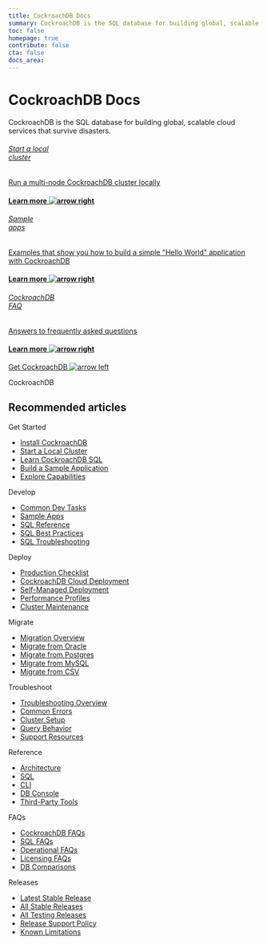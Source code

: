 ```yaml
---
title: CockroachDB Docs
summary: CockroachDB is the SQL database for building global, scalable cloud services that survive disasters.
toc: false
homepage: true
contribute: false
cta: false
docs_area: 
---
```


<div class="home-header mb-xl-5 bg-cover bg-cover__bg-3-1">
  <div class="p-2 p-md-5">
  <h1 class="m-0 text-white">CockroachDB Docs</h1>
  <p class="mt-0 pb-4 text-white">CockroachDB is the SQL database for building global, scalable cloud services that survive disasters.</p>
    <div class="row d-lg-flex mx-0">
      <div class="col-lg-4 mb-3 mb-lg-0 pb-5">
        <div class="card card-link h-100 d-flex">
        <a href="secure-a-cluster.html" class="h-100">
          <div class="card-body p-4 d-flex flex-column h-100 card-header-overlap-text">            
            <h6 class="mt-2 mt-0 text-black">Start a local <br>cluster</h6>
            <p class="text-black">Run a multi-node CockroachDB cluster locally</p>
            <h4 class="mt-auto mb-0 text-electric-purple font-poppins-sb text-center">Learn more <img class="m-0 ml-2" src="{{  'images/icon-arrow-right-purple.svg' | relative_url  }}" alt="arrow right" /></h4>
          </div>
          </a>
        </div>
      </div>
      <div class="col-lg-4 mb-3 mb-lg-0 pb-5">
        <div class="card card-link h-100 d-flex">
        <a href="example-apps.html" class="h-100">
          <div class="card-body p-4 d-flex flex-column h-100 card-header-overlap-text">
            <h6 class="mt-2 mt-0 text-black">Sample <br>apps</h6>
            <p class="text-black">Examples that show you how to build a simple "Hello World" application with CockroachDB</p>
            <h4 class="mt-auto mb-0 text-electric-purple font-poppins-sb text-center">Learn more <img class="m-0 ml-2" src="{{  'images/icon-arrow-right-purple.svg' | relative_url  }}" alt="arrow right" /></h4>
          </div>
          </a>
        </div>
        </div>
      <div class="col-lg-4 mb-3 mb-lg-0 pb-5">
        <div class="card card-link h-100 d-flex">
        <a href="frequently-asked-questions.html" class="h-100">
          <div class="card-body p-4 d-flex flex-column h-100 card-header-overlap-text">          
            <h6 class="m-0 text-black">CockroachDB <br>FAQ</h6>
            <p class="text-black">Answers to frequently asked questions</p>
            <h4 class="mt-auto mb-0 text-electric-purple font-poppins-sb text-center">Learn more <img class="m-0 ml-2" src="{{  'images/icon-arrow-right-purple.svg' | relative_url  }}" alt="arrow right" /></h4>
          </div>
          </a>
        </div>
      </div>
    </div>
  </div>
</div>

<div class="container">

  <div class="row pt-5 mt-5 pb-5 mb-5">
    <div class="col-lg-12 text-center">
      <a class="btn btn-redirect mt-3" href="install-cockroachdb.html">Get CockroachDB <img class="m-0" src="{{  'images/arrow-left.svg' | relative_url  }}" alt="arrow left" /></a>
    </div>
  </div>

  <div class="row">
    <div class="col-12">
      <p class="overline">CockroachDB</p>
      <h2 class="mt-2">Recommended articles</h2>
    </div>
  </div>

  <div class="row display-flex">
    <div class="col-xs-12 col-sm-6 col-lg-3">
      <p class="landing-column-title">Get Started</p>
      <ul>
        <li><a href="install-cockroachdb.html">Install CockroachDB</a></li>
        <li><a href="secure-a-cluster.html">Start a Local Cluster</a></li>
        <li><a href="learn-cockroachdb-sql.html">Learn CockroachDB SQL</a></li>
        <li><a href="example-apps.html">Build a Sample Application</a></li>
        <li><a href="demo-fault-tolerance-and-recovery.html">Explore Capabilities</a></li>
      </ul>
    </div>
    <div class="col-xs-12 col-sm-6 col-lg-3">
      <p class="landing-column-title">Develop</p>
      <ul>
        <li><a href="developer-guide-overview.html">Common Dev Tasks</a></li>
        <li><a href="example-apps.html">Sample Apps</a></li>
        <li><a href="sql-feature-support.html">SQL Reference</a></li>
        <li><a href="performance-best-practices-overview.html">SQL Best Practices</a></li>
        <li><a href="error-handling-and-troubleshooting.html">SQL Troubleshooting</a></li>
      </ul>
    </div>
    <div class="col-xs-12 col-sm-6 col-lg-3">
      <p class="landing-column-title">Deploy</p>
      <ul>
        <li><a href="recommended-production-settings.html">Production Checklist</a></li>
        <li><a href="../cockroachcloud/create-your-cluster.html">CockroachDB Cloud Deployment</a></li>
        <li><a href="orchestration.html">Self-Managed Deployment</a></li>
        <li><a href="performance.html">Performance Profiles</a></li>
        <li><a href="upgrade-cockroach-version.html">Cluster Maintenance</a></li>
      </ul>
    </div>
    <div class="col-xs-12 col-sm-6 col-lg-3">
      <p class="landing-column-title">Migrate</p>
      <ul>
        <li><a href="migration-overview.html">Migration Overview</a></li>
        <li><a href="migrate-from-oracle.html">Migrate from Oracle</a></li>
        <li><a href="migrate-from-postgres.html">Migrate from Postgres</a></li>
        <li><a href="migrate-from-mysql.html">Migrate from MySQL</a></li>
        <li><a href="migrate-from-csv.html">Migrate from CSV</a></li>
      </ul>
    </div>
    <div class="col-xs-12 col-sm-6 col-lg-3">
      <p class="landing-column-title">Troubleshoot</p>
      <ul>
        <li><a href="troubleshooting-overview.html">Troubleshooting Overview</a></li>
        <li><a href="common-errors.html">Common Errors</a></li>
        <li><a href="cluster-setup-troubleshooting.html">Cluster Setup</a></li>
        <li><a href="query-behavior-troubleshooting.html">Query Behavior</a></li>
        <li><a href="support-resources.html">Support Resources</a></li>
      </ul>
    </div>
    <div class="col-xs-12 col-sm-6 col-lg-3">
      <p class="landing-column-title">Reference</p>
      <ul>
        <li><a href="architecture/overview.html">Architecture</a></li>
        <li><a href="sql-feature-support.html">SQL</a></li>
        <li><a href="cockroach-commands.html">CLI</a></li>
        <li><a href="ui-overview.html">DB Console</a></li>
        <li><a href="third-party-database-tools.html">Third-Party Tools</a></li>
      </ul>
    </div>
    <div class="col-xs-12 col-sm-6 col-lg-3">
      <p class="landing-column-title">FAQs</p>
      <ul>
        <li><a href="frequently-asked-questions.html">CockroachDB FAQs</a></li>
        <li><a href="sql-faqs.html">SQL FAQs</a></li>
        <li><a href="operational-faqs.html">Operational FAQs</a></li>
        <li><a href="licensing-faqs.html">Licensing FAQs</a></li>
        <li><a href="cockroachdb-in-comparison.html">DB Comparisons</a></li>
      </ul>
    </div>
    <div class="col-xs-12 col-sm-6 col-lg-3">
      <p class="landing-column-title">Releases</p>
      <ul>
        <li><a href="../releases/{{ page.release_info.version }}.html">Latest Stable Release</a></li>
        <li><a href="../releases/#production-releases">All Stable Releases</a></li>
        <li><a href="../releases/#testing-releases">All Testing Releases</a></li>
        <li><a href="../releases/release-support-policy.html">Release Support Policy</a></li>
        <li><a href="known-limitations.html">Known Limitations</a></li>
      </ul>
    </div>
  </div>

</div>
